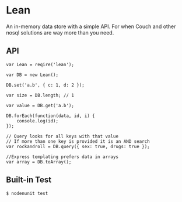 # Lean

  An in-memory data store with a simple API.
  For when Couch and other nosql solutions are way more than you need.


## API
    var Lean = reqire('lean');

    var DB = new Lean();

    DB.set('a.b', { c: 1, d: 2 });

    var size = DB.length; // 1

    var value = DB.get('a.b');

    DB.forEach(function(data, id, i) {
        console.log(id);
    });

    // Query looks for all keys with that value
    // If more than one key is provided it is an AND search
    var rockandroll = DB.query({ sex: true, drugs: true });

    //Express templating prefers data in arrays
    var array = DB.toArray();

## Built-in Test

    $ nodenunit test
